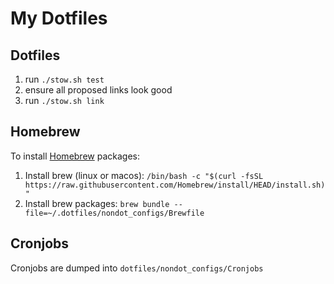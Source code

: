 # My Dotfiles

## Dotfiles

1. run `./stow.sh test`
2. ensure all proposed links look good
3. run `./stow.sh link`

## Homebrew

To install [Homebrew](https://brew.sh/) packages:

1. Install brew (linux or macos): `/bin/bash -c "$(curl -fsSL https://raw.githubusercontent.com/Homebrew/install/HEAD/install.sh)"`
2. Install brew packages: `brew bundle --file=~/.dotfiles/nondot_configs/Brewfile`

## Cronjobs

Cronjobs are dumped into `dotfiles/nondot_configs/Cronjobs`

